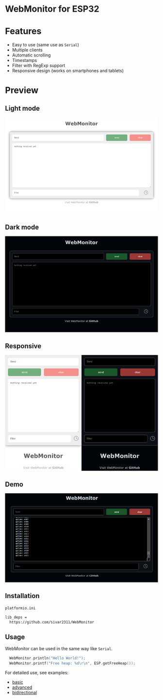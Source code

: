 # WebMonitor for ESP32

# Features
- Easy to use (same use as `Serial`)
- Multiple clients
- Automatic scrolling
- Timestamps
- Filter with RegExp support
- Responsive design (works on smartphones and tablets)

# Preview
## Light mode
![image](doc/desktop_light.png)

## Dark mode
![image](doc/desktop_dark.png)

## Responsive
![image](doc/mobile.png)

## Demo
![image](doc/Demo.gif)
## Installation

`platformio.ini`
```
lib_deps =
  https://github.com/sivar2311/WebMonitor
```

## Usage
WebMonitor can be used in the same way like `Serial`.<br>

```C++
  WebMonitor.println("Hello World!");
  WebMonitor.printf("Free heap: %d\r\n", ESP.getFreeHeap());
```

For detailed use, see examples:
- [basic](examples/basic/main.cpp)
- [advanced](examples/advanced/main.cpp)
- [bidirectional](examples/bidirectional/main.cpp)

